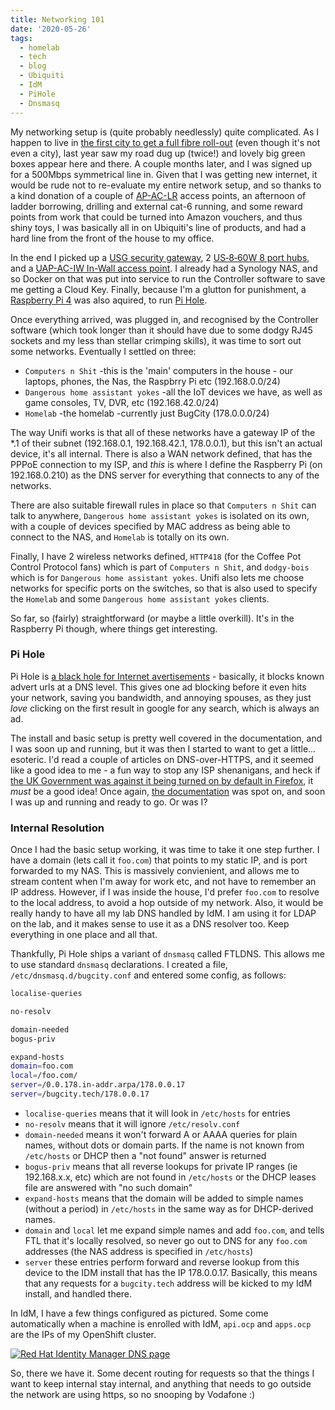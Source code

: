 ```yaml
---
title: Networking 101
date: '2020-05-26'
tags:
  - homelab
  - tech
  - blog
  - Ubiquiti
  - IdM
  - PiHole
  - Dnsmasq
---
```


My networking setup is (quite probably needlessly) quite complicated. As I happen to live in [the first city to get a full fibre roll-out](https://www.cityfibre.com/gigabit-cities/milton-keynes/?utm_campaign=crowdfire&utm_content=crowdfire&utm_medium=social&utm_source=pinterest) (even though it's not even a city), last year saw my road dug up (twice!) and lovely big green boxes appear here and there. A couple months later, and I was signed up for a 500Mbps symmetrical line in. Given that I was getting new internet, it would be rude not to re-evaluate my entire network setup, and so thanks to a kind donation of a couple of [AP-AC-LR](https://www.ui.com/unifi/unifi-ap-ac-lr/) access points, an afternoon of ladder borrowing, drilling and external cat-6 running, and some reward points from work that could be turned into Amazon vouchers, and thus shiny toys, I was basically all in on Ubiquiti's line of products, and had a hard line from the front of the house to my office.

In the end I picked up a [USG security gateway](https://www.ui.com/unifi-routing/usg/), 2 [US‑8‑60W 8 port hubs](https://www.ui.com/unifi-switching/unifi-switch-8/), and a [UAP-AC-IW In-Wall access point](https://inwall.ui.com). I already had a Synology NAS, and so Docker on that was put into service to run the Controller software to save me getting a Cloud Key. Finally, because I'm a glutton for punishment, a [Raspberry Pi 4](https://www.raspberrypi.org/products/raspberry-pi-4-model-b/) was also aquired, to run [Pi Hole](https://pi-hole.net).

Once everything arrived, was plugged in, and recognised by the Controller software (which took longer than it should have due to some dodgy RJ45 sockets and my less than stellar crimping skills), it was time to sort out some networks. Eventually I settled on three:

* `Computers n Shit` -this is the 'main' computers in the house - our laptops, phones, the Nas, the Raspbrry Pi etc (192.168.0.0/24)
* `Dangerous home assistant yokes` -all the IoT devices we have, as well as game consoles, TV, DVR, etc (192.168.42.0/24)
* `Homelab` -the homelab -currently just BugCity (178.0.0.0/24)

The way Unifi works is that all of these networks have a gateway IP of the &#42;.1 of their subnet (192.168.0.1, 192.168.42.1, 178.0.0.1), but this isn't an actual device, it's all internal. There is also a WAN network defined, that has the PPPoE connection to my ISP, and *this* is where I define the Raspberry Pi (on 192.168.0.210) as the DNS server for everything that connects to any of the networks.

There are also suitable firewall rules in place so that `Computers n Shit` can talk to anywhere, `Dangerous home assistant yokes` is isolated on its own, with a couple of devices specified by MAC address as being able to connect to the NAS, and `Homelab` is totally on its own.

Finally, I have 2 wireless networks defined, `HTTP418` (for the Coffee Pot Control Protocol fans) which is part of `Computers n Shit`, and `dodgy-bois` which is for `Dangerous home assistant yokes`. Unifi also lets me choose networks for specific ports on the switches, so that is also used to specify the `Homelab` and some `Dangerous home assistant yokes` clients.

So far, so (fairly) straightforward (or maybe a little overkill). It's in the Raspberry Pi though, where things get interesting.

### Pi Hole
Pi Hole is [a black hole for Internet avertisements](https://pi-hole.net/) - basically, it blocks known advert urls at a DNS level. This gives one ad blocking before it even hits your network, saving you bandwidth, and annoying spouses, as they just *love* clicking on the first result in google for any search, which is always an ad.

The install and basic setup is pretty well covered in the documentation, and I was soon up and running, but it was then I started to want to get a little... esoteric. I'd read a couple of articles on DNS-over-HTTPS, and it seemed like a good idea to me - a fun way to stop any ISP shenanigans, and heck if [the UK Government was against it being turned on by default in Firefox](https://www.theregister.co.uk/2019/09/24/mozilla_backtracks_doh_for_uk_users/), it *must* be a good idea! Once again, [the documentation](https://docs.pi-hole.net/guides/dns-over-https/) was spot on, and soon I was up and running and ready to go. Or was I?

### Internal Resolution
Once I had the basic setup working, it was time to take it one step further. I have a domain (lets call it `foo.com`) that points to my static IP, and is port forwarded to my NAS. This is massively convienient, and allows me to stream content when I'm away for work etc, and not have to remember an IP address. However, if I was inside the house, I'd prefer `foo.com` to resolve to the local address, to avoid a hop outside of my network. Also, it would be really handy to have all my lab DNS handled by IdM. I am using it for LDAP on the lab, and it makes sense to use it as a DNS resolver too. Keep everything in one place and all that.

Thankfully, Pi Hole ships a variant of `dnsmasq` called FTLDNS. This allows me to use standard `dnsmasq` declarations. I created a file, `/etc/dnsmasq.d/bugcity.conf` and entered some config, as follows:

```bash
localise-queries

no-resolv

domain-needed
bogus-priv

expand-hosts
domain=foo.com
local=/foo.com/
server=/0.0.178.in-addr.arpa/178.0.0.17
server=/bugcity.tech/178.0.0.17
```

* `localise-queries` means that it will look in `/etc/hosts` for entries
* `no-resolv` means that it will ignore `/etc/resolv.conf`
* `domain-needed` means it won't forward A or AAAA queries for plain names, without dots or domain parts. If the name is not known from `/etc/hosts` or DHCP then a "not found" answer is returned
* `bogus-priv` means that all reverse lookups for private IP ranges (ie 192.168.x.x, etc) which are not found in `/etc/hosts` or the DHCP leases file are answered with "no such domain"
* `expand-hosts` means that the domain will be added to simple names (without a period) in `/etc/hosts` in the same way as for DHCP-derived names. 
* `domain` and `local` let me expand simple names and add `foo.com`, and tells FTL that it's locally resolved, so never go out to DNS for any `foo.com` addresses (the NAS address is specified in `/etc/hosts`)
* `server` these entries perform forward and reverse lookup from this device to the IDM install that has the IP 178.0.0.17. Basically, this means that any requests for a `bugcity.tech` address will be kicked to my IdM install, and handled there.

In IdM, I have a few things configured as pictured. Some come automatically when a machine is enrolled with IdM, `api.ocp` and `apps.ocp` are the IPs of my OpenShift cluster.

[![Red Hat Identity Manager DNS page](/images/idm-DNS.png "IdM DNS Zone for bugcity.tech.")](/images/Idm-DNS.png)

So, there we have it. Some decent routing for requests so that the things I want to keep internal stay internal, and anything that needs to go outside the network are using https, so no snooping by Vodafone :)
